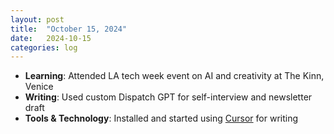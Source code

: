 ```yaml
---
layout: post
title:  "October 15, 2024"
date:   2024-10-15
categories: log
---
```


- **Learning**: Attended LA tech week event on AI and creativity at The Kinn, Venice
- **Writing**: Used custom Dispatch GPT for self-interview and newsletter draft
- **Tools & Technology**: Installed and started using [Cursor](https://cursor.com/) for writing